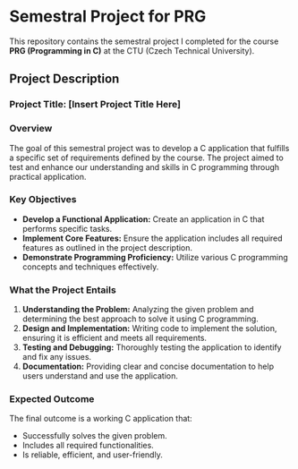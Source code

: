 # Semestral Project for PRG

This repository contains the semestral project I completed for the course **PRG (Programming in C)** at the CTU (Czech Technical University). 
## Project Description

### Project Title: [Insert Project Title Here]

### Overview

The goal of this semestral project was to develop a C application that fulfills a specific set of requirements defined by the course. The project aimed to test and enhance our understanding and skills in C programming through practical application.

### Key Objectives

- **Develop a Functional Application:** Create an application in C that performs specific tasks.
- **Implement Core Features:** Ensure the application includes all required features as outlined in the project description.
- **Demonstrate Programming Proficiency:** Utilize various C programming concepts and techniques effectively.

### What the Project Entails

1. **Understanding the Problem:** Analyzing the given problem and determining the best approach to solve it using C programming.
2. **Design and Implementation:** Writing code to implement the solution, ensuring it is efficient and meets all requirements.
3. **Testing and Debugging:** Thoroughly testing the application to identify and fix any issues.
4. **Documentation:** Providing clear and concise documentation to help users understand and use the application.

### Expected Outcome

The final outcome is a working C application that:
- Successfully solves the given problem.
- Includes all required functionalities.
- Is reliable, efficient, and user-friendly.
